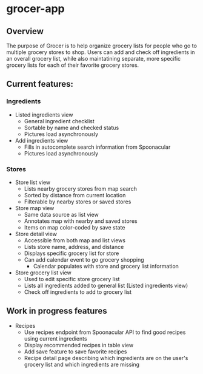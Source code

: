 # grocer-app

## Overview
The purpose of Grocer is to help organize grocery lists for people who go to multiple grocery stores to shop. Users can add and check off ingredients in an overall grocery list, while also maintatining separate, more specific grocery lists for each of their favorite grocery stores.

## Current features:
### Ingredients
* Listed ingredients view
   * General ingredient checklist
   * Sortable by name and checked status
   * Pictures load asynchronously
* Add ingredients view
   * Fills in autocomplete search information from Spoonacular
   * Pictures load asynchronously
### Stores
* Store list view
   * Lists nearby grocery stores from map search
   * Sorted by distance from current location
   * Filterable by nearby stores or saved stores
* Store map view
   * Same data source as list view
   * Annotates map with nearby and saved stores
   * Items on map color-coded by save state
* Store detail view
   * Accessible from both map and list views
   * Lists store name, address, and distance
   * Displays specific grocery list for store
   * Can add calendar event to go grocery shopping
      * Calendar populates with store and grocery list information
* Store grocery list view
   * Used to edit specific store grocery list
   * Lists all ingredients added to general list (Listed ingredients view)
   * Check off ingredients to add to grocery list
   
## Work in progress features
* Recipes
   * Use recipes endpoint from Spoonacular API to find good recipes using current ingredients
   * Display recommended recipes in table view
   * Add save feature to save favorite recipes
   * Recipe detail page describing which ingredients are on the user's grocery list and which ingredients are missing
